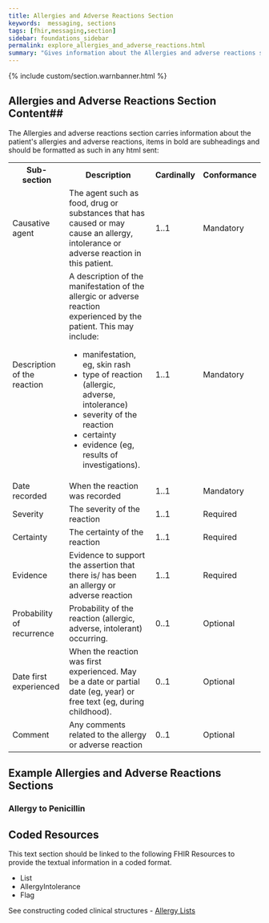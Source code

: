 ```yaml
---
title: Allergies and Adverse Reactions Section
keywords:  messaging, sections
tags: [fhir,messaging,section]
sidebar: foundations_sidebar
permalink: explore_allergies_and_adverse_reactions.html
summary: "Gives information about the Allergies and adverse reactions section"
---
```


{% include custom/section.warnbanner.html %}

## Allergies and Adverse Reactions Section Content##
The Allergies and adverse reactions section carries information about the patient's allergies and adverse reactions, items in bold are subheadings and should be formatted as such in any html sent:

<table width="100%">
<tr>
<th width="25%">Sub-section</th>
<th width="45%">Description</th>
<th width="15%">Cardinally</th>
<th width="15%">Conformance</th>
</tr>
<tr>
<td>Causative agent</td>
<td>The agent such as food, drug or substances that has caused or may cause an allergy, intolerance or adverse reaction in this patient.</td>
<td>1..1</td>
<td>Mandatory</td>
</tr>
<tr>
<td>Description of the reaction</td>
<td>A description of the manifestation of the allergic or adverse reaction experienced by the patient. This may include:
<ul>
<li>manifestation, eg, skin rash</li>
<li>type of reaction (allergic, adverse, intolerance)</li>
<li>severity of the reaction</li>
<li>certainty</li>
<li>evidence (eg, results of investigations).</li>
</ul>
</td>
<td>1..1</td>
<td>Mandatory</td>
</tr>
<tr>
<td>Date recorded</td>
<td>When the reaction was recorded</td>
<td>1..1</td>
<td>Mandatory</td>
</tr>
<tr>
<td>Severity</td>
<td>The severity of the reaction</td>
<td>1..1</td>
<td>Required</td>
</tr>
<tr>
<td>Certainty</td>
<td>The certainty of the reaction</td>
<td>1..1</td>
<td>Required</td>
</tr>
<tr>
<td>Evidence</td>
<td>Evidence to support the assertion that there is/ has been an allergy or adverse reaction</td>
<td>1..1</td>
<td>Required</td>
</tr>
<tr>
<td>Probability of recurrence</td>
<td>Probability of the reaction (allergic, adverse, intolerant) occurring.</td>
<td>0..1</td>
<td>Optional</td>
</tr>
<tr>
<td>Date first experienced</td>
<td>When the reaction was first experienced. May be a date or partial date (eg, year) or free text (eg, during childhood).</td>
<td>0..1</td>
<td>Optional</td>
</tr>
<tr>
<td>Comment</td>
<td>Any comments related to the allergy or adverse reaction</td>
<td>0..1</td>
<td>Optional</td>
</tr>
</table>


##  Example Allergies and Adverse Reactions Sections ##

### Allergy to Penicillin ###

<script src="https://gist.github.com/IOPS-DEV/c02f9626ad71d2230cd51ded6d031bb2.js"></script>

## Coded Resources ##

This text section should be linked to the following FHIR Resources to provide the textual information in a coded format.

- List
- AllergyIntolerance
- Flag
 
See constructing coded clinical structures - [Allergy Lists](build_allergy_lists.html)











